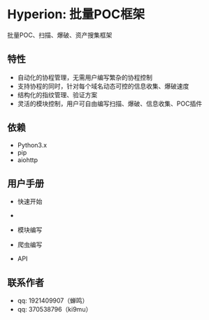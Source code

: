 # Hyperion: 批量POC框架

批量POC、扫描、爆破、资产搜集框架

## 特性

- 自动化的协程管理，无需用户编写繁杂的协程控制
- 支持协程的同时，针对每个域名动态可控的信息收集、爆破速度
- 结构化的指纹管理、验证方案
- 灵活的模块控制，用户可自由编写扫描、爆破、信息收集、POC插件

## 依赖

- Python3.x
- pip
- aiohttp

## 用户手册

- 快速开始

- [POC编写]: "poc/readme.md"

- 模块编写

- 爬虫编写

- API

## 联系作者

- qq: 1921409907（蝉鸣）
- qq: 370538796（ki9mu）